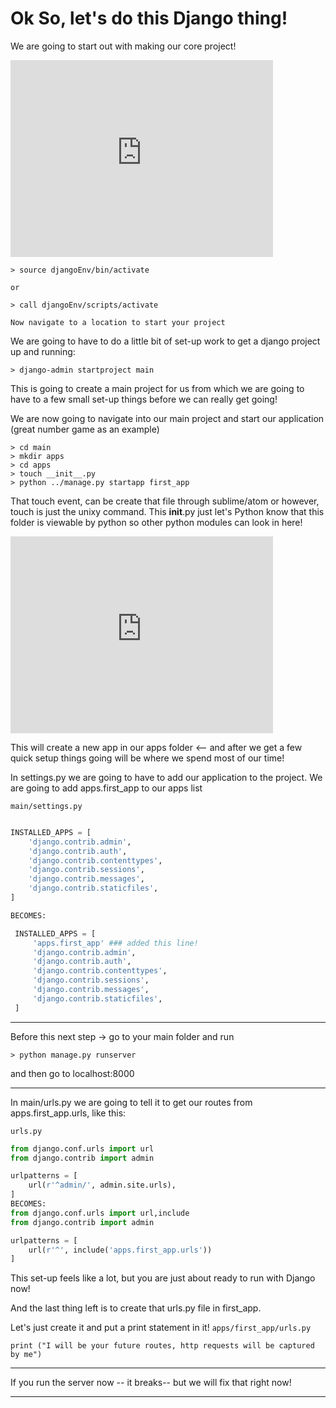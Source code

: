 # Ok So, let's do this Django thing!

We are going to start out with making our core project!

<iframe width="420" height="315" src="https://www.youtube.com/embed/loA4A525cpI" frameborder="0" allowfullscreen></iframe>




```
> source djangoEnv/bin/activate

or

> call djangoEnv/scripts/activate

Now navigate to a location to start your project
```

We are going to have to do a little bit of set-up work to get a django project up and running:

```
> django-admin startproject main
```

This is going to create a main project for us from which we are going to have to a few small set-up things before we can really get going!

We are now going to navigate into our main project and start our application (great number game as an example)

```
> cd main
> mkdir apps
> cd apps
> touch __init__.py
> python ../manage.py startapp first_app
```
That touch event, can be create that file through sublime/atom or however, touch is just the unixy command.  This __init__.py just let's Python know that this folder is viewable by python so other python modules can look in here!
<iframe width="420" height="315" src="https://www.youtube.com/embed/qxd74bPBv3o" frameborder="0" allowfullscreen></iframe>


This will create a new app in our apps folder <-- and after we get a few quick setup things going will be where we spend most of our time!



In settings.py we are going to have to add our application to the project.  We are going to add apps.first_app to our apps list

` main/settings.py `

``` python

INSTALLED_APPS = [
    'django.contrib.admin',
    'django.contrib.auth',
    'django.contrib.contenttypes',
    'django.contrib.sessions',
    'django.contrib.messages',
    'django.contrib.staticfiles',
]

BECOMES:

 INSTALLED_APPS = [
     'apps.first_app' ### added this line!
     'django.contrib.admin',
     'django.contrib.auth',
     'django.contrib.contenttypes',
     'django.contrib.sessions',
     'django.contrib.messages',
     'django.contrib.staticfiles',
 ]

```
***
Before this next step -> go to your main folder and run
```
> python manage.py runserver
```
and then go to localhost:8000
***

In main/urls.py we are going to tell it to get our routes from apps.first_app.urls, like this:

`urls.py`

``` python
from django.conf.urls import url
from django.contrib import admin

urlpatterns = [
    url(r'^admin/', admin.site.urls),
]
BECOMES:
from django.conf.urls import url,include
from django.contrib import admin

urlpatterns = [
    url(r'^', include('apps.first_app.urls'))
]

```

This set-up feels like a lot, but you are just about ready to run with Django now!

And the last thing left is to create that urls.py file in first_app.

Let's just create it and put a print statement in it!
`apps/first_app/urls.py`
```
print ("I will be your future routes, http requests will be captured by me")
```

***
If you run the server now -- it breaks-- but we will fix that right now!
***
